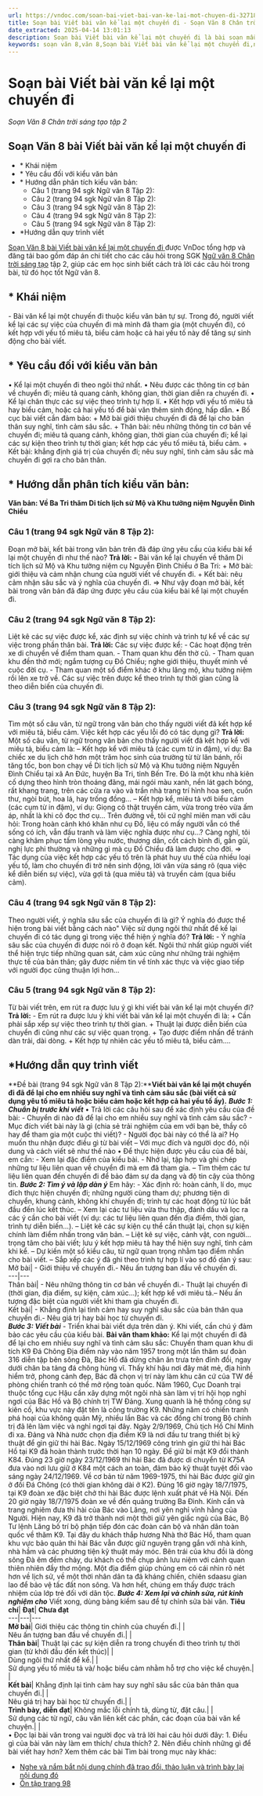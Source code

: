 ```yaml
---
url: https://vndoc.com/soan-bai-viet-bai-van-ke-lai-mot-chuyen-di-327181
title: Soạn bài Viết bài văn kể lại một chuyến đi - Soạn Văn 8 Chân trời sáng tạo tập 2 - VnDoc.com
date_extracted: 2025-04-14 13:01:13
description: Soạn bài Viết bài văn kể lại một chuyến đi là bài soạn mẫu thuộc chương trình Ngữ văn lớp 8 Chân trời sáng tạo, học kì 2. Mời các bạn cùng tham khảo bài soạn để chuẩn bị cho bài học sắp tới của mình.
keywords: soạn văn 8,văn 8,Soạn bài Viết bài văn kể lại một chuyến đi,ngữ văn 8,soan van 8,soạn văn lớp 8,giải văn 8,soạn văn 8 tập 2,soạn văn 8 Viết bài văn kể lại một chuyến đi,soạn Viết bài văn kể lại một chuyến đi,soạn văn 8 chân trời sáng tạo,văn 8 chân trời sáng tạo,ngữ văn 8 chân trời sáng tạo,Viết bài văn kể lại một chuyến đi,soạn văn 8 ctst
---
```


# Soạn bài Viết bài văn kể lại một chuyến đi
 _Soạn Văn 8 Chân trời sáng tạo tập 2_
## Soạn Văn 8 bài Viết bài văn kể lại một chuyến đi
  * \* Khái niệm
  * \* Yêu cầu đối với kiểu văn bản
  * \* Hướng dẫn phân tích kiểu văn bản:
    * Câu 1 \(trang 94 sgk Ngữ văn 8 Tập 2\): 
    * Câu 2 \(trang 94 sgk Ngữ văn 8 Tập 2\): 
    * Câu 3 \(trang 94 sgk Ngữ văn 8 Tập 2\): 
    * Câu 4 \(trang 94 sgk Ngữ văn 8 Tập 2\): 
    * Câu 5 \(trang 94 sgk Ngữ văn 8 Tập 2\): 
  * \*Hướng dẫn quy trình viết

[Soạn Văn 8 bài Viết bài văn kể lại một chuyến đi ](<https://vndoc.com/soan-bai-viet-bai-van-ke-lai-mot-chuyen-di-327181>) được VnDoc tổng hợp và đăng tải bao gồm đáp án chi tiết cho các câu hỏi trong SGK [Ngữ văn 8 Chân trời sáng tạo](<https://vndoc.com/ngu-van-8-chan-troi-sang-tao>) tập 2, giúp các em học sinh biết cách trả lời các câu hỏi trong bài, từ đó học tốt Ngữ văn 8.
## **\* Khái niệm**
\- Bài văn kể lại một chuyến đi thuộc kiểu văn bản tự sự. Trong đó, người viết kể lại các sự việc của chuyến đi mà mình đã tham gia \(một chuyến đi\), có kết hợp với yếu tố miêu tả, biểu cảm hoặc cả hai yếu tố này để tăng sự sinh động cho bài viết.
## **\* Yêu cầu đối với kiểu văn bản**
• Kể lại một chuyến đi theo ngôi thứ nhất.
• Nêu được các thông tin cơ bản về chuyển đi; miêu tả quang cảnh, không gian, thời gian diễn ra chuyến đi.
• Kể lại chân thực các sự việc theo trình tự hợp lí.
• Kết hợp với yếu tố miêu tả hay biểu cảm, hoặc cả hai yếu tố để bài văn thêm sinh động, hấp dẫn.
• Bố cục bài viết cần đảm bảo:
\+ Mở bài giới thiệu chuyến đi đã để lại cho bản thân suy nghĩ, tình cảm sâu sắc.
\+ Thân bài: nêu những thông tin cơ bản về chuyến đi; miêu tả quang cảnh, không gian, thời gian của chuyến đi; kể lại các sự kiện theo trình tự thời gian; kết hợp các yếu tố miêu tả, biểu cảm.
\+ Kết bài: khẳng định giá trị của chuyến đi; nêu suy nghĩ, tình cảm sâu sắc mà chuyến đi gợi ra cho bản thân.
## **\* Hướng dẫn phân tích kiểu văn bản:**
**Văn bản: Về Ba Tri thăm Di tích lịch sử Mộ và Khu tưởng niệm Nguyễn Đình Chiểu**
### **Câu 1 \(trang 94 sgk Ngữ văn 8 Tập 2\):**
Đoạn mở bài, kết bài trong văn bản trên đã đáp ứng yêu cầu của kiểu bài kể lại một chuyến đi như thế nào?
**Trả lời:**
**-** Bài văn kể lại chuyến về thăm Di tích lịch sử Mộ và Khu tưởng niệm cụ Nguyễn Đình Chiểu ở Ba Tri:
\+ Mở bài: giới thiệu và cảm nhận chung của người viết về chuyến đi.
\+ Kết bài: nêu cảm nhận sâu sắc và ý nghĩa của chuyến đi.
=> Như vậy đoạn mở bài, kết bài trong văn bản đã đáp ứng được yêu cầu của kiểu bài kể lại một chuyến đi.
### **Câu 2 \(trang 94 sgk Ngữ văn 8 Tập 2\):**
Liệt kê các sự việc được kể, xác định sự việc chính và trình tự kể về các sự việc trong phần thân bài.
**Trả lời:**
Các sự việc được kể:
\- Các hoạt động trên xe di chuyển về điểm tham quan.
\- Tham quan khu đền thờ cũ.
\- Tham quan khu đền thờ mới; ngắm tượng cụ Đồ Chiểu; nghe giới thiệu, thuyết minh về cuộc đời cụ.
\- Tham quan một số điểm khác ở khu lăng mộ, khu tưởng niệm rồi lên xe trở về. Các sự việc trên được kể theo trình tự thời gian cũng là theo diễn biến của chuyến đi.
### **Câu 3 \(trang 94 sgk Ngữ văn 8 Tập 2\):**
Tìm một số câu văn, từ ngữ trong văn bản cho thấy người viết đã kết hợp kể với miêu tả, biểu cảm. Việc kết hợp các yếu lỗi đó có tác dụng gì?
**Trả lời:**
Một số câu văn, từ ngữ trong văn bản cho thấy người viết đã kết hợp kể với miêu tả, biểu cảm là:
– Kết hợp kể với miêu tả \(các cụm từ in đậm\), ví dụ:
Ba chiếc xe du lịch chở hơn một trăm học sinh của trường từ từ lăn bánh, rồi tăng tốc, bon bon chạy về Di tích lịch sử Mộ và Khu tưởng niệm Nguyễn Đình Chiểu tại xã An Đức, huyện Ba Tri, tỉnh Bến Tre.
Đó là một khu nhà kiên cố dựng theo hình tròn thoáng đãng, mái ngói màu xanh, nền lát gạch bóng, rất khang trang, trên các cửa ra vào và trần nhà trang trí hình hoa sen, cuốn thư, ngòi bút, hoa lá, hay trống đồng...
– Kết hợp kể, miêu tả với biểu cảm \(các cụm từ in đậm\), ví dụ:
Giọng cô thật truyền cảm, vừa trong trẻo vừa ấm áp, nhất là khi cô đọc thơ cụ...
Trên đường về, tôi cứ nghĩ miên man với câu hỏi: Trong hoàn cảnh khó khăn như cụ Đồ, liệu có mấy người vẫn có thể sống có ích, vẫn đấu tranh và làm việc nghĩa được như cụ...? Càng nghĩ, tôi càng khâm phục tấm lòng yêu nước, thương dân, cốt cách bình đi, gần gũi, nghị lực phi thường và những gì mà cụ Đồ Chiểu đã làm được cho đời.
=> Tác dụng của việc kết hợp các yếu tố trên là phát huy ưu thế của nhiều loại yếu tố, làm cho chuyến đi trở nên sinh động, lời văn vừa sáng rõ \(qua việc kể diễn biến sự việc\), vừa gợi tả \(qua miêu tả\) và truyền cảm \(qua biểu cảm\).
### **Câu 4 \(trang 94 sgk Ngữ văn 8 Tập 2\):**
Theo người viết, ý nghĩa sâu sắc của chuyến đi là gì? Ý nghĩa đó được thể hiện trong bài viết bằng cách nào" Việc sử dụng ngôi thứ nhất để kể lại chuyến đi có tác dụng gì trong việc thể hiện ý nghĩa đó?
**Trả lời:**
\- Ý nghĩa sâu sắc của chuyến đi được nói rõ ở đoạn kết. Ngôi thứ nhất giúp người viết thể hiện trực tiếp những quan sát, cảm xúc cũng như những trải nghiệm thực tế của bản thân; gây được niềm tin về tính xác thực và việc giao tiếp với người đọc cũng thuận lợi hơn...
### **Câu 5 \(trang 94 sgk Ngữ văn 8 Tập 2\):**
Từ bài viết trên, em rút ra được lưu ý gì khi viết bài văn kể lại một chuyến đi?
**Trả lời:**
\- Em rút ra được lưu ý khi viết bài văn kể lại một chuyến đi là:
\+ Cần phải sắp xếp sự việc theo trình tự thời gian.
\+ Thuật lại được diễn biến của chuyển đi cũng như các sự việc quan trọng.
\+ Tạo được điểm nhấn để tránh dàn trải, dài dòng.
\+ Kết hợp tự nhiên các yếu tố miêu tả, biểu cảm....
## **\*Hướng dẫn quy trình viết**
**Đề bài \(trang 94 sgk Ngữ văn 8 Tập 2\):****Viết bài văn kể lại một chuyến đi đã để lại cho em nhiều suy nghĩ và tình cảm sâu sắc \(bài viết cả sử dụng yêu tố miêu tả hoặc biểu cảm hoặc kết hợp cả hai yếu tố ấy\).**
**_Bước 1: Chuẩn bị trước khi viết_**
• Trả lời các câu hỏi sau để xác định yêu cầu của đề bài:
\- Chuyển di nào đã để lại cho em nhiều suy nghĩ và tình cảm sâu sắc?
\- Mục đích viết bài này là gì \(chia sẻ trải nghiệm của em với bạn bè, thầy cô hay để tham gia một cuộc thi viết\)?
\- Người đọc bài này có thể là ai? Họ muốn thu nhận được điều gì từ bài viết
– Với mục đích và người dọc đó, nội dung và cách viết sẽ như thế nào
• Để thực hiện được yêu cầu của đề bài, em cần:
\- Xem lại đặc điểm của kiểu bài.
\- Nhớ lại, tập hợp và ghi chép những tư liệu liên quan về chuyển đi mà em đã tham gia.
– Tìm thêm các tư liệu liên quan đến chuyến đi để bảo đảm sự da dạng và độ tin cậy của thông tin.
**_Bước 2: Tìm ý và lập dàn ý_**
Em hãy:
\- Xác định rõ: hoàn cảnh, lí do, mục đích thực hiện chuyến đi; những người cùng tham dự; phương tiện di chuyển, khung cảnh, không khí chuyến đi; trình tự các hoạt động từ lúc bắt đầu đến lúc kết thúc.
– Xem lại các tư liệu vừa thu thập, đánh dấu và lọc ra các ý cần cho bài viết \(ví dụ: các tư liệu liên quan đến địa điểm, thời gian, trình tự diễn biến...\).
– Liệt kê các sự kiện cụ thể cần thuật lại, chọn sự kiện chính làm điểm nhấn trong văn bản.
– Liệt kê sự việc, cảnh vật, con người... trọng tâm cho bài viết; lưu ý kết hợp miêu tả hay thể hiện suy nghĩ, tình cảm khi kể.
– Dự kiến một số kiểu câu, từ ngữ quan trọng nhằm tạo điểm nhấn cho bài viết.
– Sắp xếp các ý đã ghi theo trình tự hợp lí vào sơ đồ dàn ý sau:
Mở bài| \- Giới thiệu về chuyến đi.\- Nêu ấn tượng ban đầu về chuyến đi.  
---|---  
Thân bài| \- Nêu những thông tin cơ bản về chuyến đi.\- Thuật lại chuyến đi \(thời gian, địa điểm, sự kiện, cảm xúc...\); kết hợp kể với miêu tả.– Nếu ấn tượng đặc biệt của người viết khi tham gia chuyến đi.  
Kết bài| \- Khẳng định lại tình cảm hay suy nghĩ sâu sắc của bản thân qua chuyến đi.\- Nêu giá trị hay bài học từ chuyến đi.  
**_Bước 3: Viết bài_**
\- Triển khai bài viết dựa trên dàn ý. Khi viết, cần chú ý đảm bảo các yêu cầu của kiểu bài.
**Bài văn tham khảo:**
Kể lại một chuyến đi đã để lại cho em nhiều suy nghĩ và tình cảm sâu sắc: Chuyến tham quan khu di tích K9 Đá Chông
Địa điểm này vào năm 1957 trong một lần thăm sư đoàn 316 diễn tập bên sông Đà, Bác Hồ đã dừng chân ăn trưa trên đỉnh đồi, ngay dưới chân ba tảng đá chông hùng vĩ. Thấy khí hậu nơi đây mát mẻ, địa hình hiểm trở, phong cảnh đẹp, Bác đã chọn vị trí này làm khu căn cứ của TW đề phòng chiến tranh có thể mở rộng toàn quốc. Năm 1960, Cục Doanh trại thuộc tổng cục Hậu cần xây dựng một ngôi nhà sàn làm vị trí hội họp nghỉ ngơi của Bác Hồ và Bộ chính trị TW Đảng. Xung quanh là hệ thống công sự kiên cố, khu vực này đặt tên là công trường K9. Những năm có chiến tranh phá hoại của không quân Mỹ, nhiều lần Bác và các đồng chí trong Bộ chính trị đã lên làm việc và nghỉ ngơi tại đây. Ngày 2/9/1969, Chủ tịch Hồ Chí Minh đi xa. Đảng và Nhà nước chọn địa điểm K9 là nơi đầu tư trang thiết bị kỹ thuật để gìn giữ thi hài Bác. Ngày 15/12/1969 công trình gìn giữ thi hài Bác Hồ tại K9 đã hoàn thành trước thời hạn 10 ngày. Để giữ bí mật K9 đổi thành K84. Đúng 23 giờ ngày 23/12/1969 thi hài Bác đã được di chuyển từ K75A đưa vào nơi lưu giữ ở K84 một cách an toàn, đảm bảo kỹ thuật tuyệt đối vào sáng ngày 24/12/1969.
Về cơ bản từ năm 1969-1975, thi hài Bác được giữ gìn ở đồi Đá Chông \(có thời gian không dài ở K2\). Đúng 16 giờ ngày 18/7/1975, tại K9 đoàn xe đặc biệt chở thi hài Bác được lệnh xuất phát về Hà Nội. Đến 20 giờ ngày 18/7/1975 đoàn xe về đến quảng trường Ba Đình. Kính cẩn và trang nghiêm đưa thi hài của Bác vào Lăng, nơi yên nghỉ vĩnh hằng của Người. Hiện nay, K9 đã trở thành nơi một thời giữ yên giấc ngủ của Bác, Bộ Tư lệnh Lăng bố trí bộ phận tiếp đón các đoàn cán bộ và nhân dân toàn quốc về thăm K9. Tại đây du khách thắp hương Nhà thờ Bác Hồ, tham quan khu vực bảo quản thi hài Bác vẫn được giữ nguyên trạng gắn với nhà kính, nhà hầm và các phương tiện kỹ thuật máy móc. Bên trái của khu đồi là dòng sông Đà êm đềm chảy, du khách có thể chụp ảnh lưu niệm với cảnh quan thiên nhiên đầy thơ mộng.
Một địa điểm giúp chúng em có cái nhìn rõ nét hơn về lịch sử, về một thời nhân dân ta đã kháng chiến, chiên sdaasu gian lao để bảo vệ tấc đất non sông. Và hơn hết, chúng em thấy được trách nhiệm của lớp trẻ đối với dân tộc.
**_Bước 4: Xem lại và chỉnh sửa, rút kinh nghiệm cho_**
Viết xong, dùng bảng kiểm sau để tự chỉnh sửa bài văn.
**Tiêu chí**| **Đạt**| **Chưa đạt**  
---|---|---  
**Mở bài**|  Giới thiệu các thông tin chính của chuyến đi.| |   
Nêu ấn tượng ban đầu về chuyến đi.| |   
**Thân bài**|  Thuật lại các sự kiện diễn ra trong chuyến đi theo trình tự thời gian \(từ khởi đầu đến kết thúc\)| |   
Dùng ngôi thứ nhất để kể.| |   
Sử dụng yếu tố miêu tả và/ hoặc biểu cảm nhằm hỗ trợ cho việc kể chuyện.| |   
**Kết bài**|  Khẳng định lại tình cảm hay suy nghĩ sâu sắc của bản thân qua chuyến đi.| |   
Nêu giá trị hay bài học từ chuyến đi.| |   
**Trình bày, diễn đạt**|  Không mắc lỗi chính tả, dùng từ, đặt câu.| |   
Sử dụng các từ ngữ, câu văn liên kết các phần, các đoạn của bài văn kể chuyện.| |   
• Đọc lại bài văn trong vai người đọc và trả lời hai câu hỏi dưới đây:
1\. Điều gì của bài văn này làm em thích/ chưa thích?
2\. Nên điều chỉnh những gì để bài viết hay hơn?
Xem thêm các bài Tìm bài trong mục này khác:
  * [Nghe và nắm bắt nội dung chính đã trao đổi, thảo luận và trình bày lại nội dung đó ](</soan-bai-nghe-va-nam-bat-noi-dung-chinh-da-trao-doi-thao-luan-va-trinh-bay-lai-noi-dung-do-327185>)
  * [Ôn tập trang 98](</soan-bai-on-tap-trang-98-327253>)

